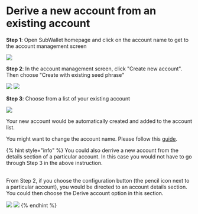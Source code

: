 # Derive a new account from an existing account

**Step 1**: Open SubWallet homepage and click on the account name to get to the account management screen

![](<../../.gitbook/assets/image (9).png>)

**Step 2**: In the account management screen, click "Create new account". Then choose "Create with existing seed phrase"

![](<../../.gitbook/assets/image (21).png>)  ![](<../../.gitbook/assets/image (2).png>)

**Step 3**: Choose from a list of your existing account

![](<../../.gitbook/assets/image (19).png>)

Your new account would be automatically created and added to the account list.&#x20;

You might want to change the account name. Please follow this [guide](broken-reference).

{% hint style="info" %}
You could also derrive a new account from the details section of a particular account. In this case you would not have to go through Step 3 in the above instruction.&#x20;

\
From Step 2, if you choose the configuration button (the pencil icon next to a particular account), you would be directed to an account details section. You could then choose the Derive account option in this section.&#x20;

![](<../../.gitbook/assets/image (14).png>)  ![](<../../.gitbook/assets/image (5).png>)
{% endhint %}
